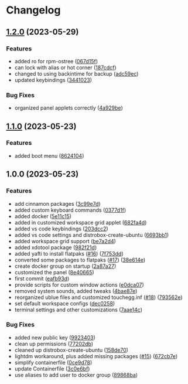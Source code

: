 # Changelog

## [1.2.0](https://github.com/A-Lovett/cinnamon/compare/v1.1.0...v1.2.0) (2023-05-29)


### Features

* added ro for rpm-ostree ([067d15f](https://github.com/A-Lovett/cinnamon/commit/067d15f03713cab2b3a6799b7826536bbe982651))
* can lock with alias or hot corner ([187cdcf](https://github.com/A-Lovett/cinnamon/commit/187cdcf1346b48e9d3f13e4f8ec3376cd2a86240))
* changed to using backintime for backup ([adc59ec](https://github.com/A-Lovett/cinnamon/commit/adc59ec81af4fb67db9f99216bcfe1274837baef))
* updated keybindings ([3441023](https://github.com/A-Lovett/cinnamon/commit/344102330eb40c85e4b87bec5bd061e6b9d8ccab))


### Bug Fixes

* organized panel applets correctly ([4a929be](https://github.com/A-Lovett/cinnamon/commit/4a929beb2cea22071ad277b67544d69432d8924a))

## [1.1.0](https://github.com/A-Lovett/cinnamon/compare/v1.0.0...v1.1.0) (2023-05-23)


### Features

* added boot menu ([8624104](https://github.com/A-Lovett/cinnamon/commit/862410473ffa141005c9e005e2c61b4f8a9a1b00))

## 1.0.0 (2023-05-23)


### Features

* add cinnamon packages ([3c99e7d](https://github.com/A-Lovett/cinnamon/commit/3c99e7d987951cf10122f32f14abf38c827a71e4))
* added custom keyboard commands ([0377d1f](https://github.com/A-Lovett/cinnamon/commit/0377d1f483d21d8c74f60900bad1127eb8103ffa))
* added docker ([5e11c15](https://github.com/A-Lovett/cinnamon/commit/5e11c15e3d5f81f0025f7895c7861c2b2f945010))
* added in customized workspace grid applet ([682fa4d](https://github.com/A-Lovett/cinnamon/commit/682fa4d93b0d9b6db1acc99e3cb268fdf3fb2351))
* added vs code keybindings ([203dcc2](https://github.com/A-Lovett/cinnamon/commit/203dcc26ad2731171df168c38f70b6d34a7864ac))
* added vs code settings and distrobox-create-ubuntu ([6693bb1](https://github.com/A-Lovett/cinnamon/commit/6693bb1cc6503b45b5c9bd20080e940259a9a178))
* added workspace grid support ([be7a2d4](https://github.com/A-Lovett/cinnamon/commit/be7a2d435b1cee0484e5a42d62381f5126dc5bc0))
* added xdotool package ([982f21d](https://github.com/A-Lovett/cinnamon/commit/982f21d0e72c962c9e45958bf5a2f694da6f4165))
* added yafti to install flatpaks ([#16](https://github.com/A-Lovett/cinnamon/issues/16)) ([7f753dd](https://github.com/A-Lovett/cinnamon/commit/7f753dd9e029d60d466ea7eff0a01708bbf89a60))
* converted some packages to flatpaks ([#17](https://github.com/A-Lovett/cinnamon/issues/17)) ([38e614e](https://github.com/A-Lovett/cinnamon/commit/38e614ebac0f06a2d971fc80a3deb7dbcd994f4e))
* create docker group on startup ([2a87a27](https://github.com/A-Lovett/cinnamon/commit/2a87a273416d2d41a3a712761b96148f1ec14457))
* customized the panel ([8e40665](https://github.com/A-Lovett/cinnamon/commit/8e4066585e2245f02e6c0b16dab3b8a97a362950))
* first commit ([eafb93d](https://github.com/A-Lovett/cinnamon/commit/eafb93dd2dda68f90c56be03d79ace848b7b6255))
* provide scripts for custom window actions ([e0dca07](https://github.com/A-Lovett/cinnamon/commit/e0dca07fd4d115c2ca2bbd18d3d769299a32fc47))
* removed system sounds, added tweaks ([4bae87e](https://github.com/A-Lovett/cinnamon/commit/4bae87e6bb60cea9c5ae1f808a194189542b8875))
* reorganized ublue files and customized touchegg.inf ([#18](https://github.com/A-Lovett/cinnamon/issues/18)) ([793562e](https://github.com/A-Lovett/cinnamon/commit/793562e89a97796b186d9a92b00561af38430cff))
* set default workspace configs ([dec0258](https://github.com/A-Lovett/cinnamon/commit/dec0258625a1ba40897f425ac1eb55c9b6aa0349))
* terminal settings and other customizations ([7aae14c](https://github.com/A-Lovett/cinnamon/commit/7aae14c6d95369b4286fedb9cce67edb03f23f55))


### Bug Fixes

* added new public key ([9923403](https://github.com/A-Lovett/cinnamon/commit/99234034c89d0bc678d511d3bf914b601b9717f9))
* clean up permissions ([77202db](https://github.com/A-Lovett/cinnamon/commit/77202db900df1d0e81221ea4685b31eb76ae3570))
* cleaned up distrobox-create-ubuntu ([158de70](https://github.com/A-Lovett/cinnamon/commit/158de70f525d7c8b68b10eb8d4bab2ef9e9d3b8f))
* lightdm workaround, plus added missing packages ([#15](https://github.com/A-Lovett/cinnamon/issues/15)) ([672cb7e](https://github.com/A-Lovett/cinnamon/commit/672cb7e9c7e4c9ce1ab6e7b34532bfef38727bad))
* simplify containerfile ([0ce9d78](https://github.com/A-Lovett/cinnamon/commit/0ce9d7856c96b03a465d079d7aa3415320ea0a76))
* update Containerfile ([3c0e6bf](https://github.com/A-Lovett/cinnamon/commit/3c0e6bfa3c5495428e162bb75a256898b5425edc))
* use aliases to add user to docker group ([89868ba](https://github.com/A-Lovett/cinnamon/commit/89868ba8f0e7251c05adbc9f4bb76a57c31f6b8a))
